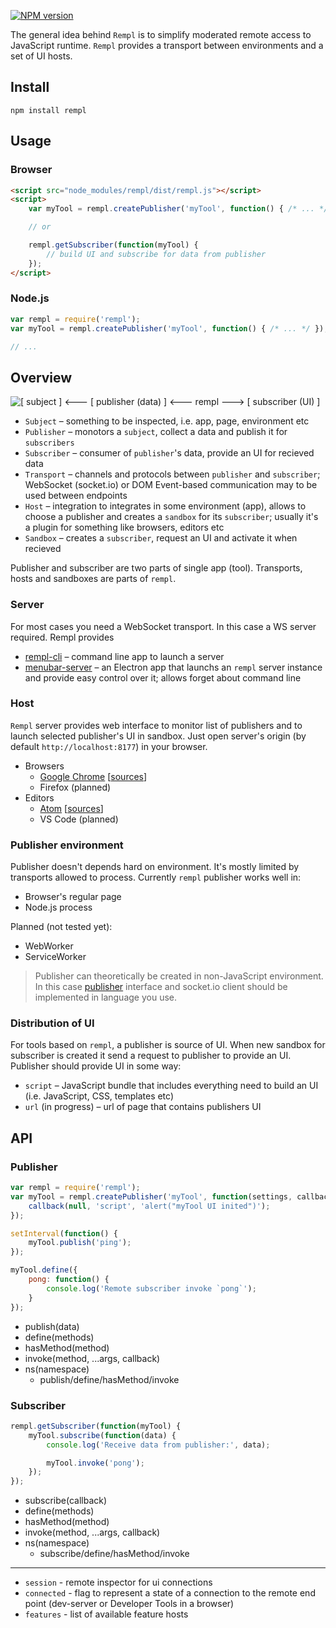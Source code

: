 [![NPM version](https://img.shields.io/npm/v/rempl.svg)](https://www.npmjs.com/package/rempl)

The general idea behind `Rempl` is to simplify moderated remote access to JavaScript runtime. `Rempl` provides a transport between environments and a set of UI hosts.

## Install

```
npm install rempl
```

## Usage

### Browser

```html
<script src="node_modules/rempl/dist/rempl.js"></script>
<script>
    var myTool = rempl.createPublisher('myTool', function() { /* ... */ });

    // or

    rempl.getSubscriber(function(myTool) {
        // build UI and subscribe for data from publisher
    });
</script>
```

### Node.js

```js
var rempl = require('rempl');
var myTool = rempl.createPublisher('myTool', function() { /* ... */ });

// ...
```

## Overview

![\[ subject \] <--- \[ publisher (data) \] <--- rempl ---> \[ subscriber (UI) \]](https://cloud.githubusercontent.com/assets/270491/21329597/8e5786c2-c64a-11e6-912f-12d8e8827c71.png)

- `Subject` – something to be inspected, i.e. app, page, environment etc
- `Publisher` – monotors a `subject`, collect a data and publish it for `subscribers`
- `Subscriber` – consumer of `publisher`'s data, provide an UI for recieved data
- `Transport` – channels and protocols between `publisher` and `subscriber`; WebSocket (socket.io) or DOM Event-based communication may to be used between endpoints
- `Host` – integration to integrates in some environment (app), allows to choose a publisher and creates a `sandbox` for its `subscriber`; usually it's a plugin for something like browsers, editors etc
- `Sandbox` – creates a `subscriber`, request an UI and activate it when recieved

Publisher and subscriber are two parts of single app (tool). Transports, hosts and sandboxes are parts of `rempl`.

### Server

For most cases you need a WebSocket transport. In this case a WS server required. Rempl provides 

- [rempl-cli](https://github.com/rempl/rempl-cli) – command line app to launch a server
- [menubar-server](https://github.com/rempl/menubar-server) – an Electron app that launchs an `rempl` server instance and provide easy control over it; allows forget about command line

### Host

`Rempl` server provides web interface to monitor list of publishers and to launch selected publisher's UI in sandbox. Just open server's origin (by default `http://localhost:8177`) in your browser.

- Browsers
  - [Google Chrome](https://chrome.google.com/webstore/detail/rempl/hcikjlholajopgbgfmmlbmifdfbkijdj) [[sources](https://github.com/rempl/rempl/src/host/browser-extension/chromium)]
  - Firefox (planned)
- Editors
  - [Atom](https://atom.io/packages/rempl) [[sources](https://github.com/rempl/host-atom)]
  - VS Code (planned)

### Publisher environment

Publisher doesn't depends hard on environment. It's mostly limited by transports allowed to process. Currently `rempl` publisher works well in:

- Browser's regular page
- Node.js process

Planned (not tested yet):

- WebWorker
- ServiceWorker

> Publisher can theoretically be created in non-JavaScript environment. In this case [publisher](https://github.com/rempl/rempl/blob/master/src/publisher/Publisher.js) interface and socket.io client should be implemented in language you use.

### Distribution of UI

For tools based on `rempl`, a publisher is source of UI. When new sandbox for subscriber is created it send a request to publisher to provide an UI. Publisher should provide UI in some way:

- `script` – JavaScript bundle that includes everything need to build an UI (i.e. JavaScript, CSS, templates etc)
- `url` (in progress) – url of page that contains publishers UI

## API

### Publisher

```js
var rempl = require('rempl');
var myTool = rempl.createPublisher('myTool', function(settings, callback) {
    callback(null, 'script', 'alert("myTool UI inited")');
});

setInterval(function() {
    myTool.publish('ping');
});

myTool.define({
    pong: function() {
        console.log('Remote subscriber invoke `pong`');
    }
});
```

- publish(data)
- define(methods)
- hasMethod(method)
- invoke(method, ...args, callback)
- ns(namespace)
  - publish/define/hasMethod/invoke

### Subscriber

```js
rempl.getSubscriber(function(myTool) {
    myTool.subscribe(function(data) {
        console.log('Receive data from publisher:', data);

        myTool.invoke('pong');
    });
});
```

- subscribe(callback)
- define(methods)
- hasMethod(method)
- invoke(method, ...args, callback)
- ns(namespace)
  - subscribe/define/hasMethod/invoke

---

- `session` - remote inspector for ui connections
- `connected` - flag to represent a state of a connection to the remote end point (dev-server or Developer Tools in a browser)
- `features` - list of available feature hosts
